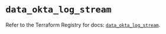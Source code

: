 # `data_okta_log_stream`

Refer to the Terraform Registry for docs: [`data_okta_log_stream`](https://registry.terraform.io/providers/okta/okta/4.12.0/docs/data-sources/log_stream).
